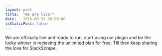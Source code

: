 ```yaml
---
layout: post
title:  "We are live!"
date:   2016-08-31 09:00:00
isStaticPost: false
---
```

We are officially live and ready to run, start using our plugin and be the lucky winner in recieving the unlimited plan for free. Till then keep sharing the love for SlackScrape.